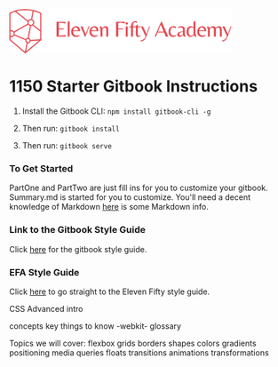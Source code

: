 <!-- ![alt text](./images/efalogo.png =250x) -->
<img src="./assets/efalogo.png" style="width: 400px;"/>

# 1150 Starter Gitbook Instructions

1. Install the Gitbook CLI: 
`npm install gitbook-cli -g`

2. Then run: 
`gitbook install`

3. Then run:
`gitbook serve`

### To Get Started
PartOne and PartTwo are just fill ins for you to customize your gitbook. Summary.md is started for you to customize. You'll need a decent knowledge of Markdown [here](https://guides.github.com/features/mastering-markdown/) is some Markdown info.  

### Link to the Gitbook Style Guide
Click [here](http://styleguide.gitbook.com/) for the gitbook style guide. 

### EFA Style Guide
Click [here](StyleGuide/StyleGuide.md) to go straight to the Eleven Fifty style guide.


CSS Advanced intro 

concepts
key things to know -webkit-
glossary

Topics we will cover:
flexbox
grids
borders
shapes
colors
gradients
positioning
media queries
floats
transitions
animations
transformations